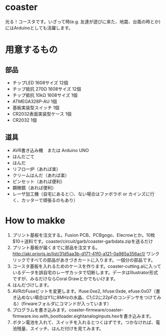 # coaster
光る！コースタです。いざって時(e.g. 友達が遊びに来た、地震、台風の時とか)にはArduinoとしても活躍します。

# 用意するもの
## 部品
- チップLED 1608サイズ 12個
- チップ抵抗 270Ω 1608サイズ 12個
- チップ抵抗 10kΩ 1608サイズ 1個
- ATMEGA328P-AU 1個
- 基板実装型スイッチ 1個
- CR2032表面実装型ケース 1個
- CR2032 1個

## 道具
- AVR書き込み機　または Arduino UNO
- はんだごて
- はんだ
- リフロー炉（あれば楽）
- クリームはんだ（あれば楽）
- ピンセット（あれば便利）
- 顕微鏡（あれば便利）
- レーザ加工機（自宅にあると◎、ない場合はファボラボ or カインズに行く、カッターで頑張るのもあり）

# How to makke
1. プリント基板を注文する。Fusion PCB、PCBgogo、Elecrowとか。10枚$10＋送料です。coaster/circuit/garb/coaster-garbdata.zipを送るだけ
1. プリント基板が届くまでに部品を注文する。http://aki.prioris.jp/list/31d5aa3b-d171-41f0-a121-0a985a356ac1/ ワンクリックですべての部品があきづきカートに入ります。一個分の部品です。
1. コースタ基板を入れるためのケースを作ります。coaster-cutting.aiに入っているデータを誤自宅のレーザカッタで切断します。データはIllustrator形式ですが、みるだけならCoral Drawとかでもいけます。
1. はんだづけします。
1. AVRのFuseビットを変更します。lfuse:0xe2, hfuse:0xde, efuse:0x07（書き込めない場合はY1に8MHzの水晶、C1,C2に22pFのコンデンサをつけてみる）(firwareフォルダにコマンドが入っています）
1. プログラムを書き込みます。coaster-firmware/coaster-firmware.ino.with_bootloader.eightanaloginputs.hexを書き込みます。
1. ボタン電池を入れて、スイッチを入れるとつくはずです。つかなければ、電池残量、スイッチ、はんだ付けを見てみます。

